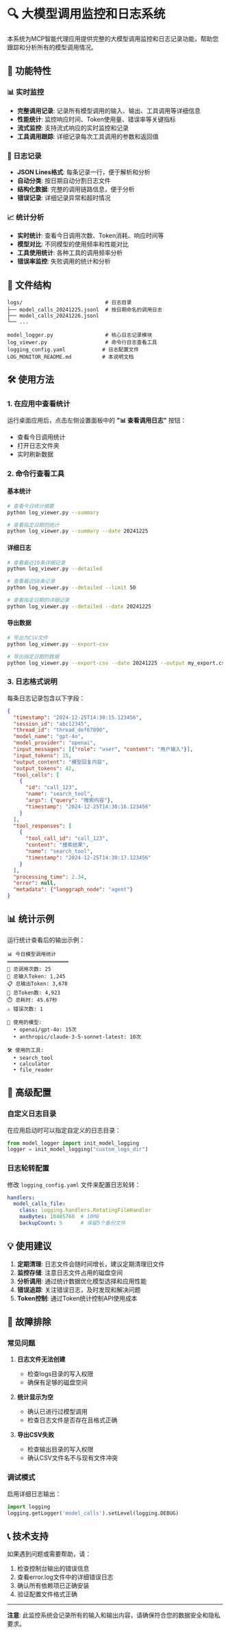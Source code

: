 # 🔍 大模型调用监控和日志系统

本系统为MCP智能代理应用提供完整的大模型调用监控和日志记录功能，帮助您跟踪和分析所有的模型调用情况。

## 🚀 功能特性

### 📊 实时监控
- **完整调用记录**: 记录所有模型调用的输入、输出、工具调用等详细信息
- **性能统计**: 监控响应时间、Token使用量、错误率等关键指标
- **流式监控**: 支持流式响应的实时监控和记录
- **工具调用跟踪**: 详细记录每次工具调用的参数和返回值

### 📝 日志记录
- **JSON Lines格式**: 每条记录一行，便于解析和分析
- **自动分类**: 按日期自动分割日志文件
- **结构化数据**: 完整的调用链路信息，便于分析
- **错误记录**: 详细记录异常和超时情况

### 📈 统计分析
- **实时统计**: 查看今日调用次数、Token消耗、响应时间等
- **模型对比**: 不同模型的使用频率和性能对比
- **工具使用统计**: 各种工具的调用频率分析
- **错误率监控**: 失败调用的统计和分析

## 📁 文件结构

```
logs/                           # 日志目录
├── model_calls_20241225.jsonl  # 按日期命名的调用日志
├── model_calls_20241226.jsonl
└── ...

model_logger.py                 # 核心日志记录模块
log_viewer.py                   # 命令行日志查看工具
logging_config.yaml            # 日志配置文件
LOG_MONITOR_README.md          # 本说明文档
```

## 🛠️ 使用方法

### 1. 在应用中查看统计

运行桌面应用后，点击左侧设置面板中的 **"📊 查看调用日志"** 按钮：

- 查看今日调用统计
- 打开日志文件夹
- 实时刷新数据

### 2. 命令行查看工具

#### 基本统计
```bash
# 查看今日统计摘要
python log_viewer.py --summary

# 查看指定日期的统计
python log_viewer.py --summary --date 20241225
```

#### 详细日志
```bash
# 查看最近10条详细记录
python log_viewer.py --detailed

# 查看最近50条记录
python log_viewer.py --detailed --limit 50

# 查看指定日期的详细记录
python log_viewer.py --detailed --date 20241225
```

#### 导出数据
```bash
# 导出为CSV文件
python log_viewer.py --export-csv

# 导出指定日期的数据
python log_viewer.py --export-csv --date 20241225 --output my_export.csv
```

### 3. 日志格式说明

每条日志记录包含以下字段：

```json
{
  "timestamp": "2024-12-25T14:30:15.123456",
  "session_id": "abc12345",
  "thread_id": "thread_def67890",
  "model_name": "gpt-4o",
  "model_provider": "openai",
  "input_messages": [{"role": "user", "content": "用户输入"}],
  "input_tokens": 15,
  "output_content": "模型回复内容",
  "output_tokens": 42,
  "tool_calls": [
    {
      "id": "call_123",
      "name": "search_tool",
      "args": {"query": "搜索内容"},
      "timestamp": "2024-12-25T14:30:16.123456"
    }
  ],
  "tool_responses": [
    {
      "tool_call_id": "call_123",
      "content": "搜索结果",
      "name": "search_tool",
      "timestamp": "2024-12-25T14:30:17.123456"
    }
  ],
  "processing_time": 2.34,
  "error": null,
  "metadata": {"langgraph_node": "agent"}
}
```

## 📊 统计示例

运行统计查看后的输出示例：

```
📊 今日模型调用统计
════════════════════
🔢 总调用次数: 25
📝 总输入Token: 1,245
📋 总输出Token: 3,678
🎯 总Token数: 4,923
⏱️ 总耗时: 45.67秒
⚠️ 错误次数: 1

🤖 使用的模型:
  • openai/gpt-4o: 15次
  • anthropic/claude-3-5-sonnet-latest: 10次

🛠️ 使用的工具:
  • search_tool
  • calculator
  • file_reader
```

## 🔧 高级配置

### 自定义日志目录
在应用启动时可以指定自定义的日志目录：

```python
from model_logger import init_model_logging
logger = init_model_logging("custom_logs_dir")
```

### 日志轮转配置
修改 `logging_config.yaml` 文件来配置日志轮转：

```yaml
handlers:
  model_calls_file:
    class: logging.handlers.RotatingFileHandler
    maxBytes: 10485760  # 10MB
    backupCount: 5      # 保留5个备份文件
```

## 💡 使用建议

1. **定期清理**: 日志文件会随时间增长，建议定期清理旧文件
2. **监控存储**: 注意日志文件占用的磁盘空间
3. **分析调用**: 通过统计数据优化模型选择和应用性能
4. **错误追踪**: 关注错误日志，及时发现和解决问题
5. **Token控制**: 通过Token统计控制API使用成本

## 🐛 故障排除

### 常见问题

1. **日志文件无法创建**
   - 检查logs目录的写入权限
   - 确保有足够的磁盘空间

2. **统计显示为空**
   - 确认已进行过模型调用
   - 检查日志文件是否存在且格式正确

3. **导出CSV失败**
   - 检查输出目录的写入权限
   - 确认CSV文件名不与现有文件冲突

### 调试模式

启用详细日志输出：

```python
import logging
logging.getLogger('model_calls').setLevel(logging.DEBUG)
```

## 📞 技术支持

如果遇到问题或需要帮助，请：

1. 检查控制台输出的错误信息
2. 查看error.log文件中的详细错误日志
3. 确认所有依赖项已正确安装
4. 验证配置文件格式正确

---

**注意**: 此监控系统会记录所有的输入和输出内容，请确保符合您的数据安全和隐私要求。
